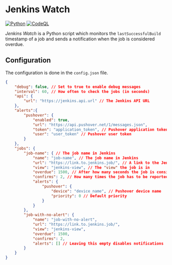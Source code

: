 # Jenkins Watch
[![Python](https://github.com/theresnotime/jenkins-watch/actions/workflows/python.yml/badge.svg)](https://github.com/theresnotime/jenkins-watch/actions/workflows/python.yml) [![CodeQL](https://github.com/theresnotime/jenkins-watch/actions/workflows/codeql-analysis.yml/badge.svg)](https://github.com/theresnotime/jenkins-watch/actions/workflows/codeql-analysis.yml)

*Jenkins Watch* is a Python script which monitors the `lastSuccessfulBuild` timestamp of a job and sends a notification when the job is considered overdue.

## Configuration
The configuration is done in the `config.json` file.

```json
{
    "debug": false, // Set to true to enable debug messages
    "interval": 60, // How often to check the jobs (in seconds)
    "api": {
        "url": "https://jenkins.api.url" // The Jenkins API URL
    },
    "alerts":{
        "pushover": {
            "enabled": true,
            "url": "https://api.pushover.net/1/messages.json",
            "token": "application_token", // Pushover application token
            "user": "user_token" // Pushover user token
        }
    },
    "jobs": {
        "job-name": { // The job name in Jenkins
            "name": "job-name", // The job name in Jenkins
            "url": "https://link.to.jenkins.job/", // A link to the Jenkins job
            "view": "jenkins-view", // The "view" the job is in
            "overdue": 1500, // After how many seconds the job is considered overdue
            "confirms": 2, // How many times the job has to be reported overdue before sending a notification
            "alerts": {
                "pushover": {
                    "device": "device_name", // Pushover device name
                    "priority": 0 // Default priority
                }
            }
        },
        "job-with-no-alert": {
            "name": "job-with-no-alert",
            "url": "https://link.to.jenkins.job/",
            "view": "jenkins-view",
            "overdue": 1500,
            "confirms": 2,
            "alerts": [] // Leaving this empty disables notifications
        }
    }
}
```